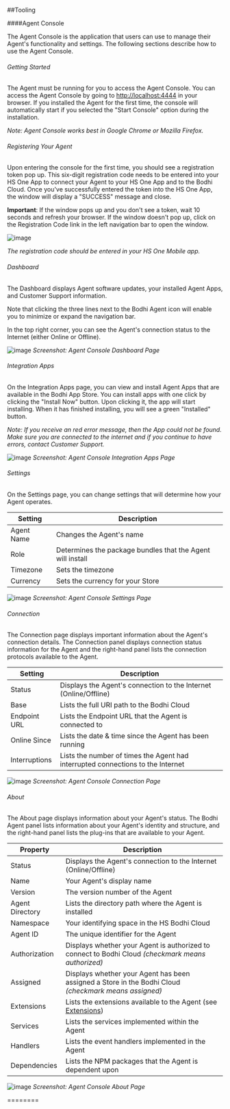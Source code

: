 ##Tooling

####Agent Console

The Agent Console is the application that users can use to manage their Agent's functionality and settings. The following sections describe how to use the Agent Console.

###### Getting Started
The Agent must be running for you to access the Agent Console. You can access the Agent Console by going to [http://localhost:4444](http://localhost:4444) in your browser. If you installed the Agent for the first time, the console will automatically start if you selected the "Start Console" option during the installation.

_Note: Agent Console works best in Google Chrome or Mozilla Firefox._

###### Registering Your Agent

Upon entering the console for the first time, you should see a registration token pop up. This six-digit registration code needs to be entered into your HS One App to connect your Agent to your HS One App and to the Bodhi Cloud. Once you've successfully entered the token into the HS One App, the window will display a "SUCCESS" message and close. 

__Important__: If the window pops up and you don't see a token, wait 10 seconds and refresh your browser. If the window doesn't pop up, click on the Registration Code link in the left navigation bar to open the window.


![image](http://redbookconnect.github.io/docs/console/registrationcode.png)

_The registration code should be entered in your HS One Mobile app._

###### Dashboard
The Dashboard displays Agent software updates, your installed Agent Apps, and Customer Support information. 

Note that clicking the three lines next to the Bodhi Agent icon will enable you to minimize or expand the navigation bar.

In the top right corner, you can see the Agent's connection status to the Internet (either Online or Offline).

![image](http://redbookconnect.github.io/docs/console/dashboard.png)
_Screenshot: Agent Console Dashboard Page_

###### Integration Apps

On the Integration Apps page, you can view and install Agent Apps that are available in the Bodhi App Store. You can install apps with one click by clicking the "Install Now" button. Upon clicking it, the app will start installing. When it has finished installing, you will see a green "Installed" button.

_Note: If you receive an red error message, then the App could not be found. Make sure you are connected to the internet and if you continue to have errors, contact Customer Support._

![image](http://redbookconnect.github.io/docs/console/integrationapps.png)
_Screenshot: Agent Console Integration Apps Page_

###### Settings

On the Settings page, you can change settings that will determine how your Agent operates.

Setting | Description | 
------| --------- 
Agent Name | Changes the Agent's name 
Role | Determines the package bundles that the Agent will install
Timezone | Sets the timezone
Currency | Sets the currency for your Store

![image](http://redbookconnect.github.io/docs/console/agentsettings.png)
_Screenshot: Agent Console Settings Page_

###### Connection

The Connection page displays important information about the Agent's connection details. The Connection panel displays connection status information for the Agent and the right-hand panel lists the connection protocols available to the Agent.

Setting | Description | 
------| --------- 
Status | Displays the Agent's connection to the Internet (Online/Offline)
Base | Lists the full URI path to the Bodhi Cloud
Endpoint URL | Lists the Endpoint URL that the Agent is connected to
Online Since | Lists the date & time since the Agent has been running
Interruptions | Lists the number of times the Agent had interrupted connections to the Internet

![image](http://redbookconnect.github.io/docs/console/connection.png)
_Screenshot: Agent Console Connection Page_


###### About

The About page displays information about your Agent's status. The Bodhi Agent panel lists information about your Agent's identity and structure, and the right-hand panel lists the plug-ins that are available to your Agent.

Property | Description
------| --------- 
Status | Displays the Agent's connection to the Internet (Online/Offline)
Name | Your Agent's display name
Version | The version number of the Agent
Agent Directory | Lists the directory path where the Agent is installed 
Namespace | Your identifying space in the HS Bodhi Cloud
Agent ID | The unique identifier for the Agent
Authorization | Displays whether your Agent is authorized to connect to Bodhi Cloud _(checkmark means authorized)_
Assigned | Displays whether your Agent has been assigned a Store in the Bodhi Cloud _(checkmark means assigned)_
Extensions| Lists the extensions available to the Agent (see [Extensions](http://redbookconnect.github.io/slate/#extending-the-agent))
Services| Lists the services implemented within the Agent
Handlers| Lists the event handlers implemented in the Agent
Dependencies| Lists the NPM packages that the Agent is dependent upon

![image](http://redbookconnect.github.io/docs/console/about.png) 
_Screenshot: Agent Console About Page_

========
